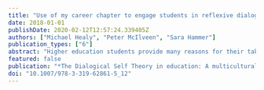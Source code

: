 ```yaml
---
title: "Use of my career chapter to engage students in reflexive dialogue"
date: 2018-01-01
publishDate: 2020-02-12T12:57:24.339405Z
authors: ["Michael Healy", "Peter McIlveen", "Sara Hammer"]
publication_types: ["6"]
abstract: "Higher education students provide many reasons for their taking a particular degree. These typically relate to their current vocational interests and future employment prospects. This is significant since students' vocational identities and consequent decisions develop in a complex dynamic of vocational personality, characteristic adaptations, and life stories, all interacting with affordances in the social, economic, and cultural contexts of students' lives. Using contemporary personality theory and vocational psychology theory, we focus on the third dynamism---life stories---to explicate a method that facilitates assessment for and of learning in the context of career. Here we describe the conceptual and methodological dimensions of “My Career Chapter---A Dialogical Autobiography” (McIlveen, 2006) as an exemplar of an innovative pedagogical method with its conceptual foundations in vocational psychology and the theory of dialogical self. We will describe examples of its application in postgraduate studies and elaborate on its teaching and assessment affordances for career education. Finally, we will outline practical implications for the continuing application and evaluation of My Career Chapter, and the curricular vision that drives it, in higher education and career development learning."
featured: false
publication: "*The Dialogical Self Theory in education: A multicultural perspective*"
doi: "10.1007/978-3-319-62861-5_12"
---
```


